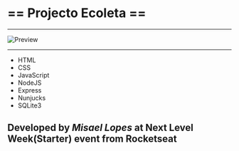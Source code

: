 <h1> == Projecto Ecoleta == </h1>
 </h1>
<hr>
<img src="https://user-images.githubusercontent.com/66078558/118411725-f448fc80-b68d-11eb-91e4-7f761442f39b.png" alt="Preview">
<hr>
<ul>
<li>HTML</li>
<li>CSS</li>
<li>JavaScript</li>
<li>NodeJS</li>
<li>Express</li>
<li>Nunjucks</li>
<li>SQLite3</li>
</ul>

<h2>Developed by <em>Misael Lopes</em> at Next Level Week(Starter) event from Rocketseat</h2>
